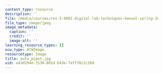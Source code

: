 ```yaml
---
content_type: resource
description: ''
file: /media/courses/res-5-0001-digital-lab-techniques-manual-spring-2007/a43d194e3130881db43e7aff78c2c30d_auto_pipet.jpg
file_type: image/jpeg
image_metadata:
  caption: ''
  credit: ''
  image-alt: ''
learning_resource_types: []
ocw_type: OCWImage
resourcetype: Image
title: auto_pipet.jpg
uid: a43d194e-3130-881d-b43e-7aff78c2c30d
---
```

